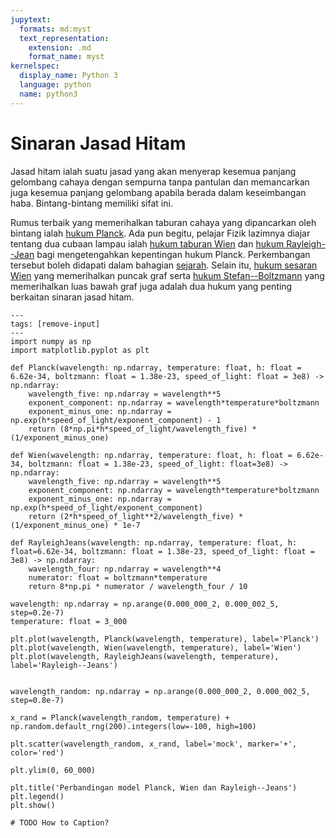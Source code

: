 ```yaml
---
jupytext:
  formats: md:myst
  text_representation:
    extension: .md
    format_name: myst
kernelspec:
  display_name: Python 3
  language: python
  name: python3
---
```


<!-- TODO nak pindah ke quarto ke? -->

<!-- Quarto lebih mudah dan dependency-nya tak saling bercanggah -->

# Sinaran Jasad Hitam

Jasad hitam ialah suatu jasad yang akan menyerap kesemua panjang gelombang cahaya dengan sempurna tanpa pantulan dan memancarkan juga kesemua panjang gelombang apabila berada dalam keseimbangan haba.
Bintang-bintang memiliki sifat ini.

Rumus terbaik yang memerihalkan taburan cahaya yang dipancarkan oleh bintang ialah [hukum Planck](./sinaran-jasad-hitam/Planck.md).
Ada pun begitu, pelajar Fizik lazimnya diajar tentang dua cubaan lampau ialah [hukum taburan Wien](./sinaran-jasad-hitam/taburan-Wien.md) dan [hukum Rayleigh--Jean](./sinaran-jasad-hitam/Rayleigh-Jeans.md) bagi mengetengahkan kepentingan hukum Planck.
Perkembangan tersebut boleh didapati dalam bahagian [sejarah](./sinaran-jasad-hitam/sejarah.md).
Selain itu, [hukum sesaran Wien](./sinaran-jasad-hitam/) yang memerihalkan puncak graf serta [hukum Stefan--Boltzmann](./sinaran-jasad-hitam/Stefan-Boltzmann.md) yang memerihalkan luas bawah graf juga adalah dua hukum yang penting berkaitan sinaran jasad hitam.

```{code-cell} ipython3
---
tags: [remove-input]
---
import numpy as np
import matplotlib.pyplot as plt

def Planck(wavelength: np.ndarray, temperature: float, h: float = 6.62e-34, boltzmann: float = 1.38e-23, speed_of_light: float = 3e8) -> np.ndarray:
    wavelength_five: np.ndarray = wavelength**5
    exponent_component: np.ndarray = wavelength*temperature*boltzmann
    exponent_minus_one: np.ndarray = np.exp(h*speed_of_light/exponent_component) - 1
    return (8*np.pi*h*speed_of_light/wavelength_five) * (1/exponent_minus_one)

def Wien(wavelength: np.ndarray, temperature: float, h: float = 6.62e-34, boltzmann: float = 1.38e-23, speed_of_light: float=3e8) -> np.ndarray:
    wavelength_five: np.ndarray = wavelength**5
    exponent_component: np.ndarray = wavelength*temperature*boltzmann
    exponent_minus_one: np.ndarray = np.exp(h*speed_of_light/exponent_component)
    return (2*h*speed_of_light**2/wavelength_five) * (1/exponent_minus_one) * 1e-7

def RayleighJeans(wavelength: np.ndarray, temperature: float, h: float=6.62e-34, boltzmann: float = 1.38e-23, speed_of_light: float = 3e8) -> np.ndarray:
    wavelength_four: np.ndarray = wavelength**4
    numerator: float = boltzmann*temperature
    return 8*np.pi * numerator / wavelength_four / 10

wavelength: np.ndarray = np.arange(0.000_000_2, 0.000_002_5, step=0.2e-7)
temperature: float = 3_000

plt.plot(wavelength, Planck(wavelength, temperature), label='Planck')
plt.plot(wavelength, Wien(wavelength, temperature), label='Wien')
plt.plot(wavelength, RayleighJeans(wavelength, temperature), label='Rayleigh--Jeans')


wavelength_random: np.ndarray = np.arange(0.000_000_2, 0.000_002_5, step=0.8e-7)

x_rand = Planck(wavelength_random, temperature) + np.random.default_rng(200).integers(low=-100, high=100)

plt.scatter(wavelength_random, x_rand, label='mock', marker='+', color='red')

plt.ylim(0, 60_000)

plt.title('Perbandingan model Planck, Wien dan Rayleigh--Jeans')
plt.legend()
plt.show()

# TODO How to Caption?
```

```{tableofcontents}

```
